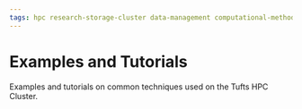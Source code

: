 ```yaml
---
tags: hpc research-storage-cluster data-management computational-methods software-installation---cluster gpu open-ondemand-(ood)
---
```

# Examples and Tutorials

Examples and tutorials on common techniques used on the Tufts HPC Cluster.  